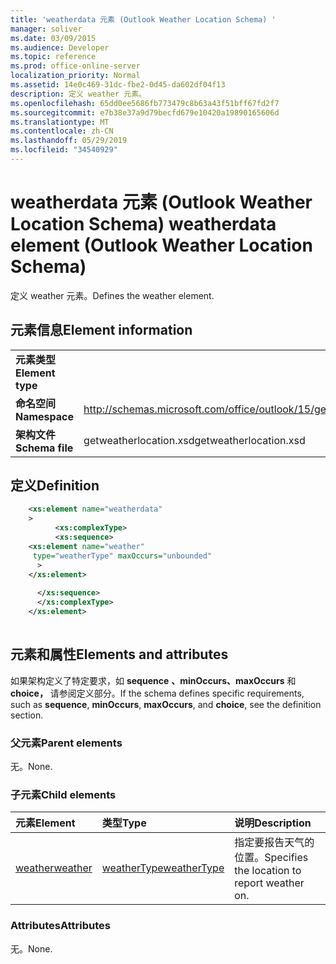 ```yaml
---
title: 'weatherdata 元素 (Outlook Weather Location Schema) '
manager: soliver
ms.date: 03/09/2015
ms.audience: Developer
ms.topic: reference
ms.prod: office-online-server
localization_priority: Normal
ms.assetid: 14e0c469-31dc-fbe2-0d45-da602df04f13
description: 定义 weather 元素。
ms.openlocfilehash: 65dd0ee5686fb773479c8b63a43f51bff67fd2f7
ms.sourcegitcommit: e7b38e37a9d79becfd679e10420a19890165606d
ms.translationtype: MT
ms.contentlocale: zh-CN
ms.lasthandoff: 05/29/2019
ms.locfileid: "34540929"
---
```

# <a name="weatherdata-element-outlook-weather-location-schema"></a><span data-ttu-id="9a920-103">weatherdata 元素 (Outlook Weather Location Schema) </span><span class="sxs-lookup"><span data-stu-id="9a920-103">weatherdata element (Outlook Weather Location Schema)</span></span>

<span data-ttu-id="9a920-104">定义 weather 元素。</span><span class="sxs-lookup"><span data-stu-id="9a920-104">Defines the weather element.</span></span>
  
## <a name="element-information"></a><span data-ttu-id="9a920-105">元素信息</span><span class="sxs-lookup"><span data-stu-id="9a920-105">Element information</span></span>

|||
|:-----|:-----|
|<span data-ttu-id="9a920-106">**元素类型**</span><span class="sxs-lookup"><span data-stu-id="9a920-106">**Element type**</span></span> <br/> ||
|<span data-ttu-id="9a920-107">**命名空间**</span><span class="sxs-lookup"><span data-stu-id="9a920-107">**Namespace**</span></span> <br/> |http://schemas.microsoft.com/office/outlook/15/getweatherlocation.xsd  <br/> |
|<span data-ttu-id="9a920-108">**架构文件**</span><span class="sxs-lookup"><span data-stu-id="9a920-108">**Schema file**</span></span> <br/> |<span data-ttu-id="9a920-109">getweatherlocation.xsd</span><span class="sxs-lookup"><span data-stu-id="9a920-109">getweatherlocation.xsd</span></span>  <br/> |
   
## <a name="definition"></a><span data-ttu-id="9a920-110">定义</span><span class="sxs-lookup"><span data-stu-id="9a920-110">Definition</span></span>

```XML
    <xs:element name="weatherdata"
    >
          <xs:complexType>
          <xs:sequence>
    <xs:element name="weather"
     type="weatherType" maxOccurs="unbounded"
      >
    </xs:element>
    
      </xs:sequence>
      </xs:complexType>
    </xs:element>
    
```

## <a name="elements-and-attributes"></a><span data-ttu-id="9a920-111">元素和属性</span><span class="sxs-lookup"><span data-stu-id="9a920-111">Elements and attributes</span></span>

<span data-ttu-id="9a920-112">如果架构定义了特定要求，如 **sequence** **、minOccurs、maxOccurs** 和 **choice，** 请参阅定义部分。</span><span class="sxs-lookup"><span data-stu-id="9a920-112">If the schema defines specific requirements, such as **sequence**, **minOccurs**, **maxOccurs**, and **choice**, see the definition section.</span></span> 
  
### <a name="parent-elements"></a><span data-ttu-id="9a920-113">父元素</span><span class="sxs-lookup"><span data-stu-id="9a920-113">Parent elements</span></span>

<span data-ttu-id="9a920-114">无。</span><span class="sxs-lookup"><span data-stu-id="9a920-114">None.</span></span>
  
### <a name="child-elements"></a><span data-ttu-id="9a920-115">子元素</span><span class="sxs-lookup"><span data-stu-id="9a920-115">Child elements</span></span>

|<span data-ttu-id="9a920-116">**元素**</span><span class="sxs-lookup"><span data-stu-id="9a920-116">**Element**</span></span>|<span data-ttu-id="9a920-117">**类型**</span><span class="sxs-lookup"><span data-stu-id="9a920-117">**Type**</span></span>|<span data-ttu-id="9a920-118">**说明**</span><span class="sxs-lookup"><span data-stu-id="9a920-118">**Description**</span></span>|
|:-----|:-----|:-----|
|[<span data-ttu-id="9a920-119">weather</span><span class="sxs-lookup"><span data-stu-id="9a920-119">weather</span></span>](weather-element-weatherdata-elementoutlook-weather-location-schema.md) <br/> |[<span data-ttu-id="9a920-120">weatherType</span><span class="sxs-lookup"><span data-stu-id="9a920-120">weatherType</span></span>](weathertype-complextype-outlook-weather-location-schema.md) <br/> |<span data-ttu-id="9a920-121">指定要报告天气的位置。</span><span class="sxs-lookup"><span data-stu-id="9a920-121">Specifies the location to report weather on.</span></span>  <br/> |
   
### <a name="attributes"></a><span data-ttu-id="9a920-122">Attributes</span><span class="sxs-lookup"><span data-stu-id="9a920-122">Attributes</span></span>

<span data-ttu-id="9a920-123">无。</span><span class="sxs-lookup"><span data-stu-id="9a920-123">None.</span></span>
  

